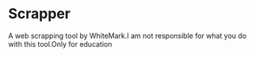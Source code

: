 # Scrapper
A web scrapping tool by WhiteMark.I am not responsible for what you do with this tool.Only for education

